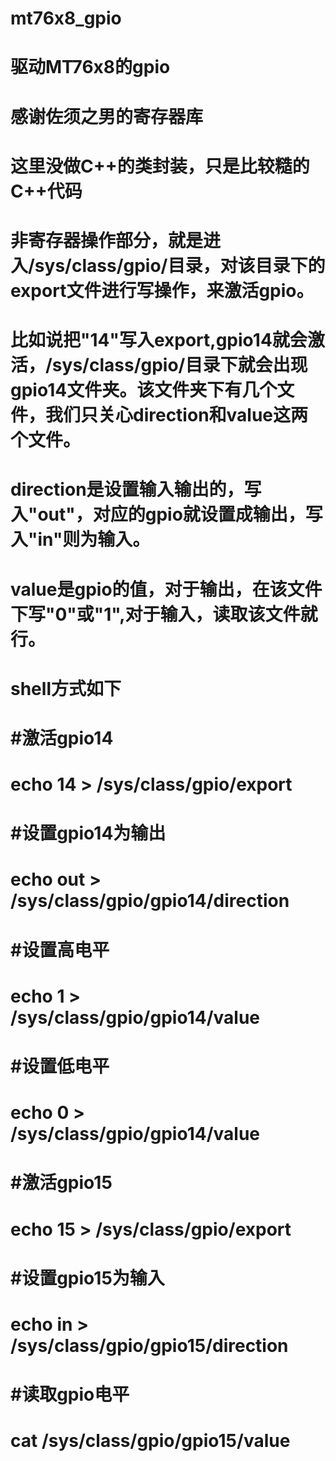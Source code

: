 # mt76x8_gpio
# 驱动MT76x8的gpio
# 感谢佐须之男的寄存器库
# 这里没做C++的类封装，只是比较糙的C++代码

# 非寄存器操作部分，就是进入/sys/class/gpio/目录，对该目录下的export文件进行写操作，来激活gpio。

# 比如说把"14"写入export,gpio14就会激活，/sys/class/gpio/目录下就会出现gpio14文件夹。该文件夹下有几个文件，我们只关心direction和value这两个文件。

# direction是设置输入输出的，写入"out"，对应的gpio就设置成输出，写入"in"则为输入。

# value是gpio的值，对于输出，在该文件下写"0"或"1",对于输入，读取该文件就行。

# shell方式如下 
# #激活gpio14
# echo 14 > /sys/class/gpio/export
# #设置gpio14为输出
# echo out > /sys/class/gpio/gpio14/direction
# #设置高电平
# echo 1 > /sys/class/gpio/gpio14/value
# #设置低电平
# echo 0 > /sys/class/gpio/gpio14/value

# #激活gpio15
# echo 15 > /sys/class/gpio/export
# #设置gpio15为输入
# echo in > /sys/class/gpio/gpio15/direction
# #读取gpio电平
# cat /sys/class/gpio/gpio15/value
